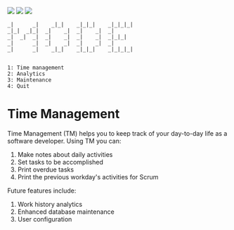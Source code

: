 [![](https://travis-ci.com/ancbro/time-management.svg?branch=master)](https://travis-ci.com/ancbro/time-management)
![](https://img.shields.io/badge/code%20style-PEP8-brightgreen.svg)
![](https://img.shields.io/badge/python-3.8-blue.svg)

                                          
    _|      _|    _|_|    _|_|_|    _|_|_|_|  
    _|_|  _|_|  _|    _|  _|    _|  _|        
    _|  _|  _|  _|    _|  _|    _|  _|_|_|    
    _|      _|  _|    _|  _|    _|  _|        
    _|      _|    _|_|    _|_|_|    _|_|_|_|


    1: Time management
    2: Analytics
    3: Maintenance
    4: Quit


# Time Management
Time Management (TM) helps you to keep track of your day-to-day life as a software developer. Using TM you can:

1. Make notes about daily activities
2. Set tasks to be accomplished
3. Print overdue tasks
4. Print the previous workday's activities for Scrum


Future features include:

1. Work history analytics
2. Enhanced database maintenance
3. User configuration